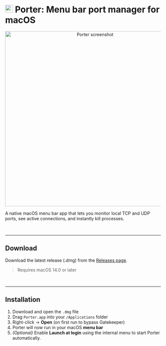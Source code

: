 <h1>
  <img width="25" alt="Porter icon" src="https://github.com/user-attachments/assets/f47d12d6-9a41-4f8e-b2bc-bd5b3c5aad2a" />
  Porter: Menu bar port manager for macOS
</h1>

<p align="center">
  <img width="566" alt="Porter screenshot" src="https://github.com/user-attachments/assets/c698c1a0-7840-4032-8f97-45b0f25c2755" />
</p>

A native macOS menu bar app that lets you monitor local TCP and UDP ports, see active connections, and instantly kill processes.

<br />

---

## Download

Download the latest release (.dmg) from the [Releases page](https://github.com/zignis/porter/releases).

> Requires macOS 14.0 or later

<br />

---

## Installation

1. Download and open the `.dmg` file
2. Drag `Porter.app` into your `/Applications` folder
3. Right-click → **Open** (on first run to bypass Gatekeeper)
4. Porter will now run in your macOS **menu bar**
5. *(Optional)* Enable **Launch at login** using the internal menu to start Porter automatically.
